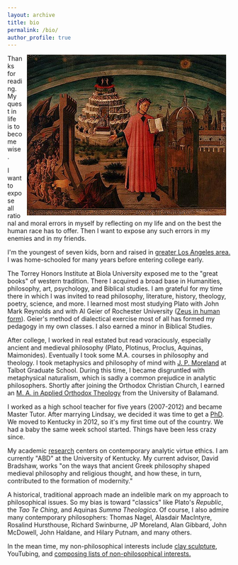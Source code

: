 ```yaml
---
layout: archive
title: bio
permalink: /bio/
author_profile: true
---
```


<img src="/images/dante3.jpg" alt="Dante showing italy" align="right" hspace="10">

Thanks for reading. My quest in life is to become wise. 

I want to expose all rational and moral errors in myself by reflecting on my life and on the best the human race has to offer. Then I want to expose any such errors in my enemies and in my friends. 

I'm the youngest of seven kids, born and raised in [greater Los Angeles area.](https://screen.yahoo.com/californians-drama-off-405-000000032.html) I was home-schooled for many years before entering college early. 

The Torrey Honors Institute at Biola University exposed me to the "great books" of western tradition. There I acquired a broad base in Humanities, philosophy, art,  psychology, and Biblical studies. I am grateful for my time there in which I was invited to read philosophy, literature, history, theology, poetry, science, and more. I learned most most studying Plato with John Mark Reynolds and with Al Geier of Rochester University ([Zeus in human form](http://www.ratemyprofessors.com/ShowRatings.jsp?tid=190830)). Geier's method of dialectical exercise most of all has formed my pedagogy in my own classes. I also earned a minor in Biblical Studies. 

After college, I worked in real estated but read voraciously, especially ancient and medieval philosophy (Plato, Plotinus, Proclus, Aquinas, Maimonides). Eventually I took some M.A. courses in philosophy and theology. I took metaphysics and philosophy of mind with [J. P. Moreland](http://www.jpmoreland.com/) at Talbot Graduate School. During this time, I became disgruntled with metaphysical naturalism, which is sadly a common prejudice in analytic philosophers. Shortly after joining the Orthodox Christian Church, I earned an [M. A. in Applied Orthodox Theology](http://www.antiochian.org/studies/st-stephens-ma-program) from the University of Balamand.   

I worked as a high school teacher for five years (2007-2012) and became Master Tutor. After marrying Lindsay, we decided it was time to get a [PhD](http://keithbuhler.github.io/fun/phd). We moved to Kentucky in 2012, so it's my first time out of the country. We had a baby the same week school started. Things have been less crazy since. 

My academic [research](/research) centers on contemporary analytic virtue ethics. I am currently "ABD" at the University of Kentucky. My current advisor, David Bradshaw, works "on the ways that ancient Greek philosophy shaped medieval philosophy and religious thought, and how these, in turn, contributed to the formation of modernity." 


A historical, traditional approach made an indelible mark on my approach to philosophical issues. So my bias is toward "classics" like Plato's *Republic*, the *Tao Te Ching*, and Aquinas *Summa Theologica*.  Of course, I also admire many contemporary philosophers: Thomas Nagel, Alasdair MacIntyre, Rosalind Hursthouse, Richard Swinburne, JP Moreland, Alan Gibbard, John McDowell, John Haldane, and Hilary Putnam, and many others. 

In the mean time, my non-philosophical interests include [clay sculpture](/art), YouTubing, and [composing lists of non-philosophical interests.](https://en.wikipedia.org/wiki/Recursion)


